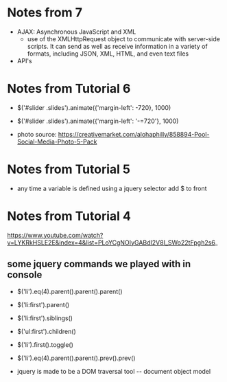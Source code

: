 

# Notes from 7
+ AJAX: Asynchronous JavaScript and XML
  - use of the XMLHttpRequest object to communicate with server-side scripts. It can send as well as receive information in a variety of formats, including JSON, XML, HTML, and even text files
+ API's

# Notes from Tutorial 6
+ $('#slider .slides').animate({'margin-left': -720}, 1000)
+ $('#slider .slides').animate({'margin-left': '-=720'}, 1000)

+ photo source: https://creativemarket.com/alohaphilly/858894-Pool-Social-Media-Photo-5-Pack

# Notes from Tutorial 5
+ any time a variable is defined using a jquery selector add $ to front


# Notes from Tutorial 4
https://www.youtube.com/watch?v=LYKRkHSLE2E&index=4&list=PLoYCgNOIyGABdI2V8I_SWo22tFpgh2s6_

## some jquery commands we played with in console
+ $('li').eq(4).parent().parent().parent()
+ $('li:first').parent()
+ $('li:first').siblings()
+ $('ul:first').children()
+ $('li').first().toggle()
+ $('li').eq(4).parent().parent().prev().prev()

+ jquery is made to be a DOM traversal tool -- document object model
